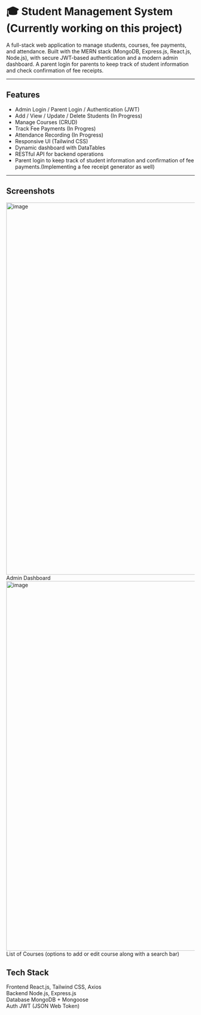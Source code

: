 # 🎓 Student Management System (Currently working on this project)

A full-stack web application to manage students, courses, fee payments, and attendance. Built with the MERN stack (MongoDB, Express.js, React.js, Node.js), with secure JWT-based authentication and a modern admin dashboard. A parent login for parents to keep track of student information and check confirmation of fee receipts.

---

## Features

- Admin Login / Parent Login / Authentication (JWT)
- Add / View / Update / Delete Students (In Progress)
- Manage Courses (CRUD)
- Track Fee Payments (In Progres)
- Attendance Recording (In Progress)
- Responsive UI (Tailwind CSS)
- Dynamic dashboard with DataTables
- RESTful API for backend operations
- Parent login to keep track of student information and confirmation of fee payments.(Implementing a fee receipt generator as well)

---

## Screenshots
<img width="1919" height="994" alt="image" src="https://github.com/user-attachments/assets/b29b45f3-ed3f-4616-8f61-fba109882ed4" />  
Admin Dashboard

<img width="1909" height="987" alt="image" src="https://github.com/user-attachments/assets/579f0fe9-25ae-4ad3-89d8-17d2f3191f03" />
List of Courses (options to add or edit course along with a search bar)



##  Tech Stack
Frontend  React.js, Tailwind CSS, Axios  
Backend   Node.js, Express.js   
Database  MongoDB + Mongoose    
Auth      JWT (JSON Web Token)   
